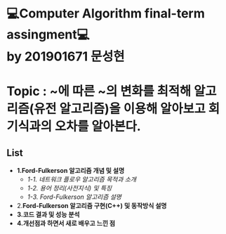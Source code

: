 💻Computer Algorithm final-term assingment💻
<br> by 201901671 문성현
===========================================

# Topic : ~에 따른 ~의 변화를 최적해 알고리즘(유전 알고리즘)을 이용해 알아보고 회기식과의 오차를 알아본다.

## List
- **1.Ford-Fulkerson 알고리즘 개념 및 설명**
    - *1-1. 네트워크 플로우 알고리즘 목적과 소개*
    - *1-2. 용어 정리(사전지식) 및 특징*
    - *1-3. Ford-Fulkerson 알고리즘 설명*
- 2.**Ford-Fulkerson 알고리즘 구현(C++) 및 동작방식 설명**
- **3.코드 결과 및 성능 분석**
- **4.개선점과 하면서 새로 배우고 느낀 점**
